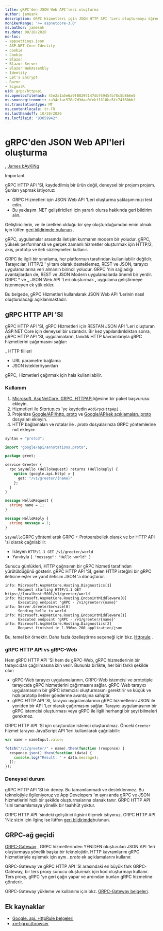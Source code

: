```yaml
---
title: gRPC'den JSON Web API'leri oluşturma
author: jamesnk
description: GRPC Hizmetleri için JSON HTTP API 'Leri oluşturmayı öğrenin.
monikerRange: '>= aspnetcore-3.0'
ms.author: jamesnk
ms.date: 08/28/2020
no-loc:
- appsettings.json
- ASP.NET Core Identity
- cookie
- Cookie
- Blazor
- Blazor Server
- Blazor WebAssembly
- Identity
- Let's Encrypt
- Razor
- SignalR
uid: grpc/httpapi
ms.openlocfilehash: 45e2a1a5e6a9f00294147db769454b78c5b866e5
ms.sourcegitcommit: ca34c1ac578e7d3daa0febf1810ba5fc74f60bbf
ms.translationtype: MT
ms.contentlocale: tr-TR
ms.lasthandoff: 10/30/2020
ms.locfileid: "93059942"
---
```

# <a name="create-json-web-apis-from-grpc"></a>gRPC'den JSON Web API'leri oluşturma

, [James bAyKiNg](https://twitter.com/jamesnk)

> [!IMPORTANT]
> gRPC HTTP API 'SI, kaydedilmiş bir ürün değil, deneysel bir projem projem. Şunları yapmak istiyoruz:
>
> * GRPC Hizmetleri için JSON Web API 'Leri oluşturma yaklaşımımızı test edin.
> * Bu yaklaşım .NET geliştiricileri için yararlı olursa hakkında geri bildirim alın.
>
> Geliştiricilerin, ve ile üretken olduğu bir şey oluşturduğumdan emin olmak için lütfen [geri bildirimde bulunun](https://github.com/grpc/grpc-dotnet/issues/167) .

gRPC, uygulamalar arasında iletişim kurmanın modern bir yoludur. gRPC, yüksek performanslı ve gerçek zamanlı hizmetler oluşturmak için HTTP/2, akış, prototip ve ileti sözleşmeleri kullanır.

GRPC ile ilgili bir sınırlama, her platformun tarafından kullanılabilir değildir. Tarayıcılar, HTTP/2 ' yi tam olarak desteklemez, REST ve JSON, tarayıcı uygulamalarına veri almanın birincil yoludur. GRPC 'nin sağladığı avantajlardan de, REST ve JSON Modern uygulamalarda önemli bir yerdir. GRPC * ve _ JSON Web API 'Leri oluşturmak **,** uygulama geliştirmeye istenmeyen ek yük ekler.

Bu belgede, gRPC Hizmetleri kullanılarak JSON Web API 'Lerinin nasıl oluşturulacağı açıklanmaktadır.

## <a name="grpc-http-api"></a>gRPC HTTP API 'SI

gRPC HTTP API 'SI, gRPC Hizmetleri için RESTAN JSON API 'Leri oluşturan ASP.NET Core için deneysel bir uzantıdır. Bir kez yapılandırıldıktan sonra, gRPC HTTP API 'SI, uygulamaların, tanıdık HTTP kavramlarıyla gRPC hizmetlerini çağırmasını sağlar:

_ HTTP fiilleri
* URL parametre bağlama
* JSON istekleri/yanıtları

gRPC, Hizmetleri çağırmak için hala kullanılabilir.

### <a name="usage"></a>Kullanım

1. [Microsoft. AspNetCore. GRPC. HTTPAPI](https://www.nuget.org/packages/Microsoft.AspNetCore.Grpc.HttpApi)öğesine bir paket başvurusu ekleyin.
1. Hizmetleri ile *Startup.cs* 'ye kaydedin `AddGrpcHttpApi` .
1. Projenize [Google/API/http. proto](https://github.com/aspnet/AspLabs/blob/c1e59cacf7b9606650d6ec38e54fa3a82377f360/src/GrpcHttpApi/sample/Proto/google/api/http.proto) ve [Google/API/ek açıklamaları. proto](https://github.com/aspnet/AspLabs/blob/c1e59cacf7b9606650d6ec38e54fa3a82377f360/src/GrpcHttpApi/sample/Proto/google/api/annotations.proto) dosyaları ekleyin.
1. HTTP bağlamaları ve rotalar ile *. proto* dosyalarınıza GRPC yöntemlerine not ekleyin:

```protobuf
syntax = "proto3";

import "google/api/annotations.proto";

package greet;

service Greeter {
  rpc SayHello (HelloRequest) returns (HelloReply) {
    option (google.api.http) = {
      get: "/v1/greeter/{name}"
    };
  }
}

message HelloRequest {
  string name = 1;
}

message HelloReply {
  string message = 1;
}
```

`SayHello`GRPC yöntemi artık GRPC + Protoarabellek olarak ve bır HTTP API 'si olarak çağrılabilir:

* İsteyen `HTTP/1.1 GET /v1/greeter/world`
* Yanıtıyla `{ "message": "Hello world" }`

Sunucu günlükleri, HTTP çağrısının bir gRPC hizmeti tarafından yürütüldüğünü gösterir. gRPC HTTP API 'SI, gelen HTTP isteğini bir gRPC iletisine eşler ve yanıt iletisini JSON 'a dönüştürür.

```
info: Microsoft.AspNetCore.Hosting.Diagnostics[1]
      Request starting HTTP/1.1 GET https://localhost:5001/v1/greeter/world
info: Microsoft.AspNetCore.Routing.EndpointMiddleware[0]
      Executing endpoint 'gRPC - /v1/greeter/{name}'
info: Server.GreeterService[0]
      Sending hello to world
info: Microsoft.AspNetCore.Routing.EndpointMiddleware[1]
      Executed endpoint 'gRPC - /v1/greeter/{name}'
info: Microsoft.AspNetCore.Hosting.Diagnostics[2]
      Request finished in 1.996ms 200 application/json
```

Bu, temel bir örnektir. Daha fazla özelleştirme seçeneği için bkz. [Httprule](https://cloud.google.com/service-infrastructure/docs/service-management/reference/rpc/google.api#google.api.HttpRule) .

### <a name="grpc-http-api-vs-grpc-web"></a>gRPC HTTP API vs gRPC-Web

Hem gRPC HTTP API 'SI hem de gRPC-Web, gRPC hizmetlerinin bir tarayıcıdan çağrılmasına izin verir. Bununla birlikte, her biri farklı şekilde olur:

* gRPC-Web tarayıcı uygulamalarının, GRPC-Web istemcisi ve prototiple tarayıcıda gRPC hizmetlerini çağırmasını sağlar. gRPC-Web tarayıcı uygulamasının bir gRPC istemcisi oluşturmasını gerektirir ve küçük ve hızlı prototip iletiler gönderme avantajına sahiptir.
* gRPC HTTP API 'SI, tarayıcı uygulamalarının gRPC hizmetlerini JSON ile yeniden bir API 'Ler olarak çağırmasını sağlar. Tarayıcı uygulamasının bir gRPC istemcisi oluşturması veya gRPC ile ilgili herhangi bir şeyi bilmeleri gerekmez.

GRPC HTTP API 'SI için oluşturulan istemci oluşturulmaz. Önceki `Greeter` hizmet tarayıcı JavaScript API 'leri kullanılarak çağrılabilir:

```javascript
var name = nameInput.value;

fetch("/v1/greeter/" + name).then(function (response) {
  response.json().then(function (data) {
    console.log("Result: " + data.message);
  });
});
```

### <a name="experimental-status"></a>Deneysel durum

gRPC HTTP API 'SI bir deney. Bu tamamlanmadı ve desteklenmez. Bu teknolojiyle ilgileniyoruz ve App Developers 'ın aynı anda gRPC ve JSON hizmetlerini hızlı bir şekilde oluşturmalarına olanak tanır. GRPC HTTP API 'sini tamamlamaya yönelik bir taahhüt yoktur.

GRPC HTTP API 'sindeki geliştirici ilgisini ölçmek istiyoruz. GRPC HTTP API 'Niz sizin için ilginç ise lütfen [geri bildirimde](https://github.com/grpc/grpc-dotnet/issues/167)bulunun.

## <a name="grpc-gateway"></a>GRPC-ağ geçidi

[GRPC-Gateway](https://grpc-ecosystem.github.io/grpc-gateway/) , GRPC hizmetlerinden YENIDEN oluşturulan JSON API 'leri oluşturmaya yönelik başka bir teknolojidir. HTTP kavramlarını gRPC hizmetleriyle eşlemek için aynı *. proto* ek açıklamalarını kullanır.

GRPC-Gateway ve gRPC HTTP API 'SI arasındaki en büyük fark GRPC-Gateway, bir ters proxy sunucu oluşturmak için kod oluşturmayı kullanır. Ters proxy, gRPC 'ye geri çağrı yapar ve ardından bunları gRPC hizmetine gönderir.

GRPC-Gateway yükleme ve kullanımı için bkz. [GRPC-Gateway belgeleri](https://grpc-ecosystem.github.io/grpc-gateway/docs/usage.html).

## <a name="additional-resources"></a>Ek kaynaklar

* [Google. api. HttpRule belgeleri](https://cloud.google.com/service-infrastructure/docs/service-management/reference/rpc/google.api#google.api.HttpRule)
* <xref:grpc/browser>
